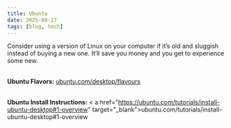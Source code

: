 ```yaml
---
title: Ubuntu
date: 2025-04-27
tags: [blog, tech]
---
```


Consider using a version of Linux on your computer if it’s old and sluggish instead of buying a new one. It’ll save you money and you get to experience some new. <br /><br />

<strong>Ubuntu Flavors:</strong> <a href="https://ubuntu.com/desktop/flavours" target="_blank">ubuntu.com/desktop/flavours</a><br /><br />

<strong>Ubuntu Install Instructions:</strong> < a href="https://ubuntu.com/tutorials/install-ubuntu-desktop#1-overview" target="_blank">ubuntu.com/tutorials/install-ubuntu-desktop#1-overview</a>
